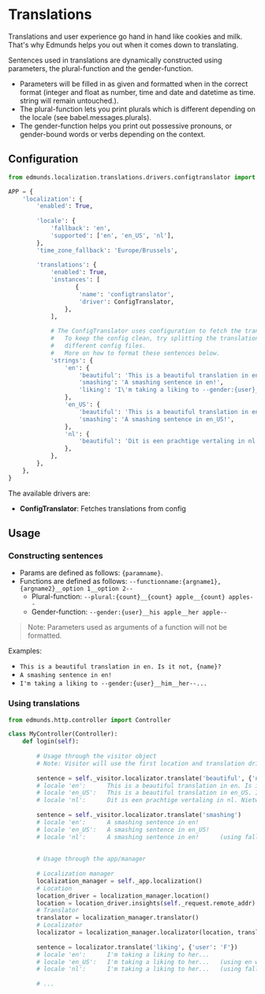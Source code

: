 
# Translations

Translations and user experience go hand in hand like cookies and milk.
That's why Edmunds helps you out when it comes down to translating.

Sentences used in translations are dynamically constructed using parameters,
the plural-function and the gender-function.

* Parameters will be filled in as given and formatted when in the correct format (integer and float as number,
time and date and datetime as time. string will remain untouched.).
* The plural-function lets you print plurals which is different depending on
the locale (see babel.messages.plurals).
* The gender-function helps you print out possessive pronouns, or gender-bound
words or verbs depending on the context.


## Configuration

```python
from edmunds.localization.translations.drivers.configtranslator import ConfigTranslator

APP = {
    'localization': {
        'enabled': True,
        
        'locale': {
            'fallback': 'en',
            'supported': ['en', 'en_US', 'nl'],
        },
        'time_zone_fallback': 'Europe/Brussels',
        
        'translations': {
            'enabled': True,
            'instances': [
                   {
                    'name': 'configtranslator',
                    'driver': ConfigTranslator,
                },
            ],
            
            # The ConfigTranslator uses configuration to fetch the translations.
            #   To keep the config clean, try splitting the translations up in
            #   different config files.
            #   More on how to format these sentences below.
            'strings': {
                'en': {
                    'beautiful': 'This is a beautiful translation in en. Is it not, {name}?',
                    'smashing': 'A smashing sentence in en!',
                    'liking': 'I\'m taking a liking to --gender:{user}__him__her--...',
                },
                'en_US': {
                    'beautiful': 'This is a beautiful translation in en_US. Is it not, {name}?',
                    'smashing': 'A smashing sentence in en_US!',
                },
                'nl': {
                    'beautiful': 'Dit is een prachtige vertaling in nl. Nietwaar, {name}?',
                },
            },
        },
    },
}
```

The available drivers are:

- **ConfigTranslator**: Fetches translations from config


## Usage

### Constructing sentences

* Params are defined as follows: `{paramname}`.
* Functions are defined as follows: `--functionname:{argname1},{argname2}__option 1__option 2--`
  - Plural-function: `--plural:{count}__{count} apple__{count} apples--`
  - Gender-function: `--gender:{user}__his apple__her apple--`

> Note: Parameters used as arguments of a function will not be formatted.

Examples:

* `This is a beautiful translation in en. Is it not, {name}?`
* `A smashing sentence in en!`
* `I'm taking a liking to --gender:{user}__him__her--...`


### Using translations

```python
from edmunds.http.controller import Controller

class MyController(Controller):
    def login(self):
        
        # Usage through the visitor object
        # Note: Visitor will use the first location and translation driver!
        
        sentence = self._visitor.localizator.translate('beautiful', {'name': 'Steve'})
        # locale 'en':      This is a beautiful translation in en. Is it not, Steve?
        # locale 'en_US':   This is a beautiful translation in en_US. Is it not, Steve?
        # locale 'nl':      Dit is een prachtige vertaling in nl. Nietwaar, Steve?
        
        sentence = self._visitor.localizator.translate('smashing')
        # locale 'en':      A smashing sentence in en!
        # locale 'en_US':   A smashing sentence in en_US!
        # locale 'nl':      A smashing sentence in en!      (using fallback en)
        
        
        # Usage through the app/manager
        
        # Localization manager
        localization_manager = self._app.localization()
        # Location
        location_driver = localization_manager.location()
        location = location_driver.insights(self._request.remote_addr)
        # Translator
        translator = localization_manager.translator()
        # Localizator
        localizator = localization_manager.localizator(location, translator)
        
        sentence = localizator.translate('liking', {'user': 'F'})
        # locale 'en':      I'm taking a liking to her...
        # locale 'en_US':   I'm taking a liking to her...   (using en without region US)
        # locale 'nl':      I'm taking a liking to her...   (using fallback en)
        
        # ...
```

